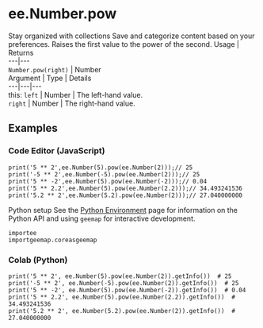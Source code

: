  
#  ee.Number.pow
Stay organized with collections  Save and categorize content based on your preferences. 
Raises the first value to the power of the second. Usage | Returns  
---|---  
`Number.pow(right)` | Number  
Argument | Type | Details  
---|---|---  
this: `left` | Number | The left-hand value.  
`right` | Number | The right-hand value.  
## Examples
### Code Editor (JavaScript)
```
print('5 ** 2',ee.Number(5).pow(ee.Number(2)));// 25
print('-5 ** 2',ee.Number(-5).pow(ee.Number(2)));// 25
print('5 ** -2',ee.Number(5).pow(ee.Number(-2)));// 0.04
print('5 ** 2.2',ee.Number(5).pow(ee.Number(2.2)));// 34.493241536
print('5.2 ** 2',ee.Number(5.2).pow(ee.Number(2)));// 27.040000000
```

Python setup
See the [ Python Environment](https://developers.google.com/earth-engine/guides/python_install) page for information on the Python API and using `geemap` for interactive development.
```
importee
importgeemap.coreasgeemap
```

### Colab (Python)
```
print('5 ** 2', ee.Number(5).pow(ee.Number(2)).getInfo())  # 25
print('-5 ** 2', ee.Number(-5).pow(ee.Number(2)).getInfo())  # 25
print('5 ** -2', ee.Number(5).pow(ee.Number(-2)).getInfo())  # 0.04
print('5 ** 2.2', ee.Number(5).pow(ee.Number(2.2)).getInfo())  # 34.493241536
print('5.2 ** 2', ee.Number(5.2).pow(ee.Number(2)).getInfo())  # 27.040000000
```

